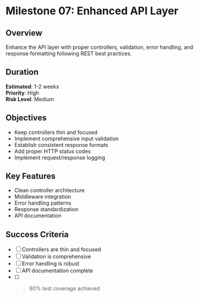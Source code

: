 # Milestone 07: Enhanced API Layer

## Overview
Enhance the API layer with proper controllers, validation, error handling, and response formatting following REST best practices.

## Duration
**Estimated**: 1-2 weeks  
**Priority**: High  
**Risk Level**: Medium  

## Objectives
- Keep controllers thin and focused
- Implement comprehensive input validation
- Establish consistent response formats
- Add proper HTTP status codes
- Implement request/response logging

## Key Features
- Clean controller architecture
- Middleware integration
- Error handling patterns
- Response standardization
- API documentation

## Success Criteria
- [ ] Controllers are thin and focused
- [ ] Validation is comprehensive
- [ ] Error handling is robust
- [ ] API documentation complete
- [ ] >90% test coverage achieved